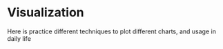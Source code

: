 # Visualization
Here is practice different techniques to plot different charts, and usage in daily life
